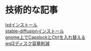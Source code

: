 # 技術的な記事
[lxdインストール](./TechnicalDocumentation/lxd.md)  
[stable-diffusionインストール](./TechnicalDocumentation/stable-deffusion-install.md)  
[gnome上でCapslockとCtrlを入れ替える](./TechnicalDocumentation/gnome-ctlcaps.md)  
[wsl2ディスク容量削減](./TechnicalDocumentation/wsl-disk.md)  

